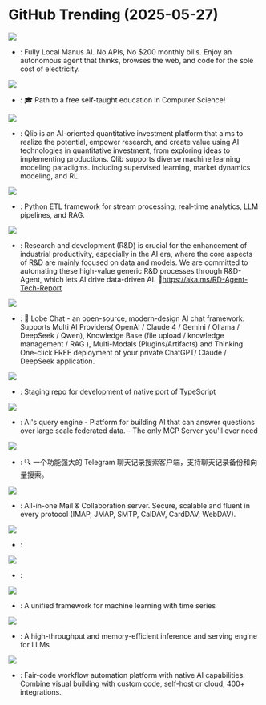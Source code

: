 # GitHub Trending (2025-05-27)

![](https://img.shields.io/badge/Python-New%202-green?style=flat-square&logo=appveyor)
- [](https://github.comundefined): Fully Local Manus AI. No APIs, No $200 monthly bills. Enjoy an autonomous agent that thinks, browses the web, and code for the sole cost of electricity.

![](https://img.shields.io/badge/HTML-New%20852-green?style=flat-square&logo=appveyor)
- [](https://github.comundefined): 🎓 Path to a free self-taught education in Computer Science!

![](https://img.shields.io/badge/Python-New%20666-green?style=flat-square&logo=appveyor)
- [](https://github.comundefined): Qlib is an AI-oriented quantitative investment platform that aims to realize the potential, empower research, and create value using AI technologies in quantitative investment, from exploring ideas to implementing productions. Qlib supports diverse machine learning modeling paradigms. including supervised learning, market dynamics modeling, and RL.

![](https://img.shields.io/badge/Python-New%20236-green?style=flat-square&logo=appveyor)
- [](https://github.comundefined): Python ETL framework for stream processing, real-time analytics, LLM pipelines, and RAG.

![](https://img.shields.io/badge/Python-New%20184-green?style=flat-square&logo=appveyor)
- [](https://github.comundefined): Research and development (R&D) is crucial for the enhancement of industrial productivity, especially in the AI era, where the core aspects of R&D are mainly focused on data and models. We are committed to automating these high-value generic R&D processes through R&D-Agent, which lets AI drive data-driven AI. 🔗https://aka.ms/RD-Agent-Tech-Report

![](https://img.shields.io/badge/TypeScript-New%20218-green?style=flat-square&logo=appveyor)
- [](https://github.comundefined): 🤯 Lobe Chat - an open-source, modern-design AI chat framework. Supports Multi AI Providers( OpenAI / Claude 4 / Gemini / Ollama / DeepSeek / Qwen), Knowledge Base (file upload / knowledge management / RAG ), Multi-Modals (Plugins/Artifacts) and Thinking. One-click FREE deployment of your private ChatGPT/ Claude / DeepSeek application.

![](https://img.shields.io/badge/Go-New%2088-green?style=flat-square&logo=appveyor)
- [](https://github.comundefined): Staging repo for development of native port of TypeScript

![](https://img.shields.io/badge/Python-New%20301-green?style=flat-square&logo=appveyor)
- [](https://github.comundefined): AI's query engine - Platform for building AI that can answer questions over large scale federated data. - The only MCP Server you'll ever need

![](https://img.shields.io/badge/TypeScript-New%20297-green?style=flat-square&logo=appveyor)
- [](https://github.comundefined): 🔍 一个功能强大的 Telegram 聊天记录搜索客户端，支持聊天记录备份和向量搜索。

![](https://img.shields.io/badge/Rust-New%20183-green?style=flat-square&logo=appveyor)
- [](https://github.comundefined): All-in-one Mail & Collaboration server. Secure, scalable and fluent in every protocol (IMAP, JMAP, SMTP, CalDAV, CardDAV, WebDAV).

![](https://img.shields.io/badge/C-New%2091-green?style=flat-square&logo=appveyor)
- [](https://github.comundefined): 

![](https://img.shields.io/badge/C%2B%2B-New%2045-green?style=flat-square&logo=appveyor)
- [](https://github.comundefined): 

![](https://img.shields.io/badge/Python-New%2098-green?style=flat-square&logo=appveyor)
- [](https://github.comundefined): A unified framework for machine learning with time series

![](https://img.shields.io/badge/Python-New%20100-green?style=flat-square&logo=appveyor)
- [](https://github.comundefined): A high-throughput and memory-efficient inference and serving engine for LLMs

![](https://img.shields.io/badge/TypeScript-New%20492-green?style=flat-square&logo=appveyor)
- [](https://github.comundefined): Fair-code workflow automation platform with native AI capabilities. Combine visual building with custom code, self-host or cloud, 400+ integrations.

